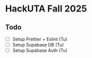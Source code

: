 # HackUTA Fall 2025

## Todo

- [ ] Setup Prettier + Eslint (Tu)
- [ ] Setup Supabase DB (Tu)
- [ ] Setup Supabase Auth (Tu)
